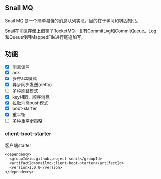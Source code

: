 ## Snail MQ 

Snail MQ 是一个简单易懂的消息队列实现。目的在于学习和巩固知识。

Snail在消息存储上借鉴了RocketMQ，具有CommitLog和CommitQueue。Log和Queue使用MappedFile进行尾追加写。

## 功能
- [x] 消息读写
- [x] ack
- [x] 多种ack模式
- [x] 异步同步发送(netty)
- [ ] 多种刷盘模式
- [x] key相同，顺序消息
- [x] 拉取消息push模式
- [x] boot-starter
- [x] 重平衡
- [ ] 多种重平衡策略

### client-boot-starter

客户端starter

```
<dependency>
  <groupId>io.github.project-snail</groupId>
  <artifactId>snailmq-client-boot-starter</artifactId>
  <version>1.0.0</version>
</dependency>
```
